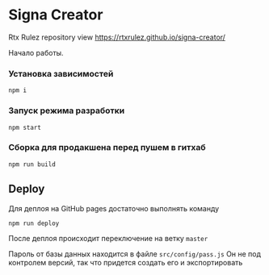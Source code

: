 # Signa Creator

Rtx Rulez repository view
https://rtxrulez.github.io/signa-creator/

Начало работы.

### Установка зависимостей

`npm i`

### Запуск режима разработки

`npm start`

### Сборка для продакшена перед пушем в гитхаб

`npm run build`

## Deploy

Для деплоя на GitHub pages достаточно выполнять команду

`npm run deploy`

После деплоя происходит переключение на ветку `master`

Пароль от базы данных находится в файле
`src/config/pass.js`
Он не под контролем версий, так что придется создать его и экспортировать

